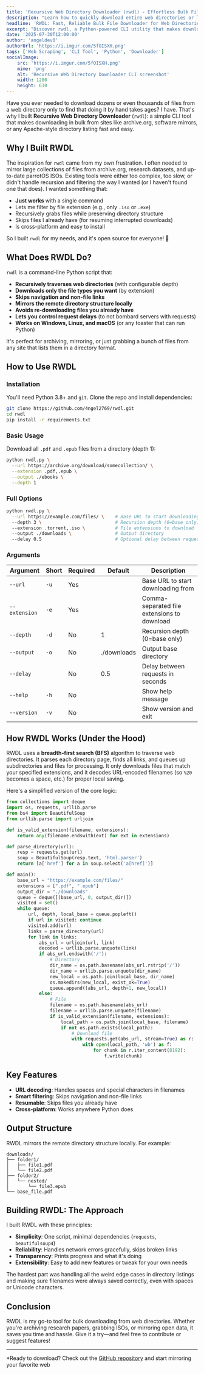 ```yaml
---
title: 'Recursive Web Directory Downloader (rwdl) - Effortless Bulk File Downloads'
description: "Learn how to quickly download entire web directories or large file collections with rwdl, a Python CLI tool built for speed, reliability, and ease of use."
headline: 'RWDL: Fast, Reliable Bulk File Downloader for Web Directories'
excerpt: "Discover rwdl, a Python-powered CLI utility that makes downloading files from web directories (like archive.org) fast and painless. Learn why it was built, how it works, and how to use it."
date: '2025-07-30T12:00:00'
author: 'angeldev0'
authorUrl: 'https://i.imgur.com/5fOISXH.png'
tags: ['Web Scraping', 'CLI Tool', 'Python', 'Downloader']
socialImage:
    src: 'https://i.imgur.com/5fOISXH.png'
    mime: 'png'
    alt: 'Recursive Web Directory Downloader CLI screenshot'
    width: 1200
    height: 630
---
```


Have you ever needed to download dozens or even thousands of files from a web directory only to find that doing it by hand takes ages? I have. That's why I built **Recursive Web Directory Downloader** (`rwdl`): a simple CLI tool that makes downloading in bulk from sites like archive.org, software mirrors, or any Apache-style directory listing fast and easy.

## Why I Built RWDL

The inspiration for `rwdl` came from my own frustration. I often needed to mirror large collections of files from archive.org, research datasets, and up-to-date parrotOS ISOs. Existing tools were either too complex, too slow, or didn't handle recursion and filtering the way I wanted (or I haven't found one that does). I wanted something that:

- **Just works** with a single command
- Lets me filter by file extension (e.g., only `.iso` or `.exe`)
- Recursively grabs files while preserving directory structure
- Skips files I already have (for resuming interrupted downloads)
- Is cross-platform and easy to install

So I built `rwdl` for my needs, and it's open source for everyone! 🎉

## What Does RWDL Do?

`rwdl` is a command-line Python script that:

- **Recursively traverses web directories** (with configurable depth)
- **Downloads only the file types you want** (by extension)
- **Skips navigation and non-file links**
- **Mirrors the remote directory structure locally**
- **Avoids re-downloading files you already have**
- **Lets you control request delays** (to not bombard servers with requests)
- **Works on Windows, Linux, and macOS** (or any toaster that can run Python)

It's perfect for archiving, mirroring, or just grabbing a bunch of files from any site that lists them in a directory format.

## How to Use RWDL

### Installation

You'll need Python 3.8+ and `git`. Clone the repo and install dependencies:

```bash
git clone https://github.com/4ngel2769/rwdl.git
cd rwdl
pip install -r requirements.txt
```

### Basic Usage

Download all `.pdf` and `.epub` files from a directory (depth 1):

```bash
python rwdl.py \
  --url https://archive.org/download/somecollection/ \
  --extension .pdf,.epub \
  --output ./ebooks \
  --depth 1
```

### Full Options

```bash
python rwdl.py \
  --url https://example.com/files/ \    # Base URL to start downloading from
  --depth 3 \                           # Recursion depth (0=base only)
  --extension .torrent,.iso \           # File extensions to download
  --output ./downloads \                # Output directory
  --delay 0.5                           # Optional delay between requests
```

### Arguments

| Argument        | Short | Required | Default     | Description                                 |
|-----------------|-------|----------|-------------|---------------------------------------------|
| `--url`         | `-u`  | Yes      |             | Base URL to start downloading from          |
| `--extension`   | `-e`  | Yes      |             | Comma-separated file extensions to download |
| `--depth`       | `-d`  | No       | 1           | Recursion depth (0=base only)               |
| `--output`      | `-o`  | No       | ./downloads | Output base directory                       |
| `--delay`       |       | No       | 0.5         | Delay between requests in seconds           |
| `--help`        | `-h`  | No       |             | Show help message                           |
| `--version`     | `-v`  | No       |             | Show version and exit                       |

## How RWDL Works (Under the Hood)

RWDL uses a **breadth-first search (BFS)** algorithm to traverse web directories. It parses each directory page, finds all links, and queues up subdirectories and files for processing. It only downloads files that match your specified extensions, and it decodes URL-encoded filenames (so `%20` becomes a space, etc.) for proper local saving.

Here's a simplified version of the core logic:

```python
from collections import deque
import os, requests, urllib.parse
from bs4 import BeautifulSoup
from urllib.parse import urljoin

def is_valid_extension(filename, extensions):
    return any(filename.endswith(ext) for ext in extensions)

def parse_directory(url):
    resp = requests.get(url)
    soup = BeautifulSoup(resp.text, 'html.parser')
    return [a['href'] for a in soup.select('a[href]')]

def main():
    base_url = "https://example.com/files/"
    extensions = [".pdf", ".epub"]
    output_dir = "./downloads"
    queue = deque([(base_url, 0, output_dir)])
    visited = set()
    while queue:
        url, depth, local_base = queue.popleft()
        if url in visited: continue
        visited.add(url)
        links = parse_directory(url)
        for link in links:
            abs_url = urljoin(url, link)
            decoded = urllib.parse.unquote(link)
            if abs_url.endswith('/'):
                # Directory
                dir_name = os.path.basename(abs_url.rstrip('/'))
                dir_name = urllib.parse.unquote(dir_name)
                new_local = os.path.join(local_base, dir_name)
                os.makedirs(new_local, exist_ok=True)
                queue.append((abs_url, depth+1, new_local))
            else:
                # File
                filename = os.path.basename(abs_url)
                filename = urllib.parse.unquote(filename)
                if is_valid_extension(filename, extensions):
                    local_path = os.path.join(local_base, filename)
                    if not os.path.exists(local_path):
                        # Download file
                        with requests.get(abs_url, stream=True) as r:
                            with open(local_path, 'wb') as f:
                                for chunk in r.iter_content(8192):
                                    f.write(chunk)
```

## Key Features

- **URL decoding**: Handles spaces and special characters in filenames
- **Smart filtering**: Skips navigation and non-file links
- **Resumable**: Skips files you already have
- **Cross-platform**: Works anywhere Python does

## Output Structure

RWDL mirrors the remote directory structure locally. For example:

```
downloads/
├── folder1/
│   ├── file1.pdf
│   └── file2.pdf
├── folder2/
│   └── nested/
│       └── file3.epub
└── base_file.pdf
```

## Building RWDL: The Approach

I built RWDL with these principles:

- **Simplicity**: One script, minimal dependencies (`requests`, `beautifulsoup4`)
- **Reliability**: Handles network errors gracefully, skips broken links
- **Transparency**: Prints progress and what it's doing
- **Extensibility**: Easy to add new features or tweak for your own needs

The hardest part was handling all the weird edge cases in directory listings and making sure filenames were always saved correctly, even with spaces or Unicode characters.

## Conclusion

RWDL is my go-to tool for bulk downloading from web directories. Whether you're archiving research papers, grabbing ISOs, or mirroring open data, it saves you time and hassle. Give it a try—and feel free to contribute or suggest features!

---

*Ready to download? Check out the [GitHub repository](https://github.com/4ngel2769/rwdl) and start mirroring your favorite web